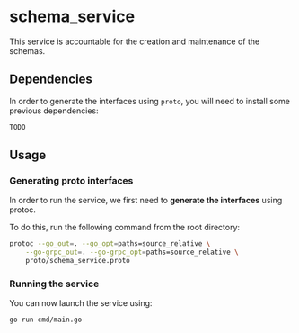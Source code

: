 # schema_service

This service is accountable for the creation and maintenance of the schemas.

## Dependencies

In order to generate the interfaces using `proto`, you will need to install some previous dependencies:

```bash
TODO
```

## Usage

### Generating proto interfaces

In order to run the service, we first need to **generate the interfaces** using protoc.

To do this, run the following command from the root directory:

```bash
protoc --go_out=. --go_opt=paths=source_relative \
    --go-grpc_out=. --go-grpc_opt=paths=source_relative \
    proto/schema_service.proto
```

### Running the service

You can now launch the service using:

```bash
go run cmd/main.go
```
